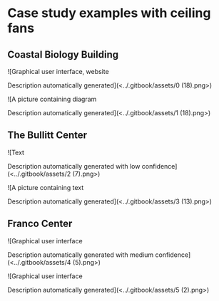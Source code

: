 # Case study examples with ceiling fans

## Coastal Biology Building

![Graphical user interface, website

Description automatically generated](<../.gitbook/assets/0 (18).png>)

![A picture containing diagram

Description automatically generated](<../.gitbook/assets/1 (18).png>)

## The Bullitt Center

![Text

Description automatically generated with low confidence](<../.gitbook/assets/2 (7).png>)

![A picture containing text

Description automatically generated](<../.gitbook/assets/3 (13).png>)

## Franco Center

![Graphical user interface

Description automatically generated with medium confidence](<../.gitbook/assets/4 (5).png>)

![Graphical user interface

Description automatically generated](<../.gitbook/assets/5 (2).png>)
